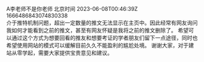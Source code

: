 A李老师不是你老师 北京时间 2023-06-08T00:46:39Z 1666486843074830338<br>介于推特机制问题，超出一定数量的推文无法显示在主页中。因此经常有网友询问我如何才能看到之前的推文，甚至有网友怀疑是我将之前的推文删除了。
希望可以通过这个方式为想要回看的推友和想要考证的学者朋友们留下一点途径，同时也希望使用网站的模式可以缓解目前久久不能盈利的尴尬处境。
谢谢大家，对于建站从零学起，需要大家提供宝贵意见和建议。<br><br><br>